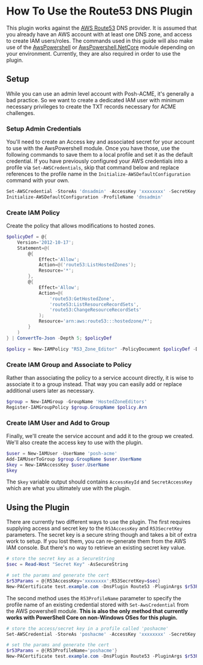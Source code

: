 # How To Use the Route53 DNS Plugin

This plugin works against the [AWS Route53](https://aws.amazon.com/route53/) DNS provider. It is assumed that you already have an AWS account with at least one DNS zone, and access to create IAM users/roles. The commands used in this guide will also make use of the [AwsPowershell](https://www.powershellgallery.com/packages/AWSPowerShell) or [AwsPowershell.NetCore](https://www.powershellgallery.com/packages/AWSPowerShell.NetCore) module depending on your environment. Currently, they are also required in order to use the plugin.

## Setup

While you can use an admin level account with Posh-ACME, it's generally a bad practice. So we want to create a dedicated IAM user with minimum necessary privileges to create the TXT records necessary for ACME challenges.

### Setup Admin Credentials

You'll need to create an Access key and associated secret for your account to use with the AwsPowershell module. Once you have those, use the following commands to save them to a local profile and set it as the default credential. If you have previously configured your AWS credentials into a profile via `Set-AWSCredentials`, skip that command below and replace references to the profile name in the `Initialize-AWSDefaultConfiguration` command with your own.

```powershell
Set-AWSCredential -StoreAs 'dnsadmin' -AccessKey 'xxxxxxxx' -SecretKey 'xxxxxxxx'
Initialize-AWSDefaultConfiguration -ProfileName 'dnsadmin'
```

### Create IAM Policy

Create the policy that allows modifications to hosted zones.

```powershell
$policyDef = @{
    Version='2012-10-17';
    Statement=@(
        @{
            Effect='Allow';
            Action=@('route53:ListHostedZones');
            Resource='*';
        },
        @{
            Effect='Allow';
            Action=@(
                'route53:GetHostedZone',
                'route53:ListResourceRecordSets',
                'route53:ChangeResourceRecordSets'
            );
            Resource='arn:aws:route53:::hostedzone/*';
        }
    )
} | ConvertTo-Json -Depth 5; $policyDef

$policy = New-IAMPolicy "R53_Zone_Editor" -PolicyDocument $policyDef -Description "Allow write access to hosted zones."
```

### Create IAM Group and Associate to Policy

Rather than associating the policy to a service account directly, it is wise to associate it to a group instead. That way you can easily add or replace additional users later as necessary.

```powershell
$group = New-IAMGroup -GroupName 'HostedZoneEditors'
Register-IAMGroupPolicy $group.GroupName $policy.Arn
```

### Create IAM User and Add to Group

Finally, we'll create the service account and add it to the group we created. We'll also create the access key to use with the plugin.

```powershell
$user = New-IAMUser -UserName 'posh-acme'
Add-IAMUserToGroup $group.GroupName $user.UserName
$key = New-IAMAccessKey $user.UserName
$key
```

The `$key` variable output should contains `AccessKeyId` and `SecretAccessKey` which are what you ultimately use with the plugin.

## Using the Plugin

There are currently two different ways to use the plugin. The first requires supplying access and secret key to the `R53AccessKey` and `R53SecretKey` parameters. The secret key is a secure string though and takes a bit of extra work to setup. If you lost them, you can re-generate them from the AWS IAM console. But there's no way to retrieve an existing secret key value.

```powershell
# store the secret key as a SecureString
$sec = Read-Host "Secret Key" -AsSecureString

# set the params and generate the cert
$r53Params = @{R53AccessKey='xxxxxxxx';R53SecretKey=$sec}
New-PACertificate test.example.com -DnsPlugin Route53 -PluginArgs $r53Params
```

The second method uses the `R53ProfileName` parameter to specify the profile name of an existing credential stored with `Set-AwsCredential` from the AWS powershell module. **This is also the only method that currently works with PowerShell Core on non-Windows OSes for this plugin.**

```powershell
# store the access/secret key in a profile called 'poshacme'
Set-AWSCredential -StoreAs 'poshacme' -AccessKey 'xxxxxxxx' -SecretKey 'xxxxxxxx'

# set the params and generate the cert
$r53Params = @{R53ProfileName='poshacme'}
New-PACertificate test.example.com -DnsPlugin Route53 -PluginArgs $r53Params
```
